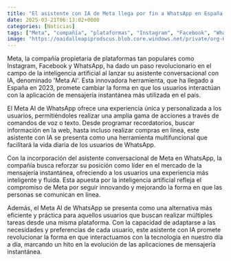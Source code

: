 ```yaml
---
title: "El asistente con IA de Meta llega por fin a WhatsApp en España. Esto es todo lo que podrás hacer con él"
date: 2025-03-21T06:13:02+0000
categories: [Noticias]
tags: ["Meta", "compañía", "plataformas", "Instagram", "Facebook", "WhatsApp", "inteligencia artificial", "asistente conversacional", "Meta AI", "España", "aplicación de mensajería instantánea", "usuarios", "comandos de voz", "compras en línea", "líder", "mercado", "innovando"]
image: "https://oaidalleapiprodscus.blob.core.windows.net/private/org-HKmKxpuNw3Y88lm4EBrIPq0n/user-ZwiCXOggLL8ZNNKE2g7rXFmV/img-tY3HYLjxATxvyPYq1cC3kbz3.png?st=2025-03-21T05%3A13%3A02Z&se=2025-03-21T07%3A13%3A02Z&sp=r&sv=2024-08-04&sr=b&rscd=inline&rsct=image/png&skoid=d505667d-d6c1-4a0a-bac7-5c84a87759f8&sktid=a48cca56-e6da-484e-a814-9c849652bcb3&skt=2025-03-21T06%3A11%3A22Z&ske=2025-03-22T06%3A11%3A22Z&sks=b&skv=2024-08-04&sig=wxlqjRndYWdQDhEgWV4BZbtSDXu%2BxwrPS6XP0uiEf7I%3D"
---
```


Meta, la compañía propietaria de plataformas tan populares como Instagram, Facebook y WhatsApp, ha dado un paso revolucionario en el campo de la inteligencia artificial al lanzar su asistente conversacional con IA, denominado 'Meta AI'. Esta innovadora herramienta, que ha llegado a España en 2023, promete cambiar la forma en que los usuarios interactúan con la aplicación de mensajería instantánea más utilizada en el país.

El Meta AI de WhatsApp ofrece una experiencia única y personalizada a los usuarios, permitiéndoles realizar una amplia gama de acciones a través de comandos de voz o texto. Desde programar recordatorios, buscar información en la web, hasta incluso realizar compras en línea, este asistente con IA se presenta como una herramienta multifuncional que facilitará la vida diaria de los usuarios de WhatsApp.

Con la incorporación del asistente conversacional de Meta en WhatsApp, la compañía busca reforzar su posición como líder en el mercado de la mensajería instantánea, ofreciendo a los usuarios una experiencia más inteligente y fluida. Esta apuesta por la inteligencia artificial refleja el compromiso de Meta por seguir innovando y mejorando la forma en que las personas se comunican en línea.

Además, el Meta AI de WhatsApp se presenta como una alternativa más eficiente y práctica para aquellos usuarios que buscan realizar múltiples tareas desde una misma plataforma. Con la capacidad de adaptarse a las necesidades y preferencias de cada usuario, este asistente con IA promete revolucionar la forma en que interactuamos con la tecnología en nuestro día a día, marcando un hito en la evolución de las aplicaciones de mensajería instantánea.
    